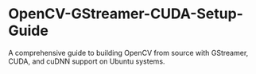 # OpenCV-GStreamer-CUDA-Setup-Guide
A comprehensive guide to building OpenCV from source with GStreamer, CUDA, and cuDNN support on Ubuntu systems.
